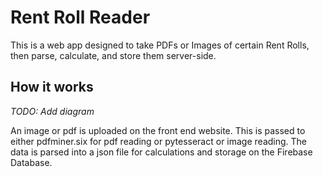 # Rent Roll Reader

This is a web app designed to take PDFs or Images of certain Rent Rolls, then parse, calculate, and store them server-side.

## How it works

*TODO: Add diagram*

An image or pdf is uploaded on the front end website. This is passed to either pdfminer.six for pdf reading or pytesseract or image reading. The data is parsed into a json file for calculations and storage on the Firebase Database.